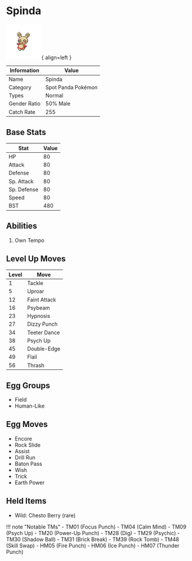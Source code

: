 # Spinda

![Spinda](../images/pokemon/327.png){ align=left }

| Information | Value |
|------------|--------|
| Name | Spinda |
| Category | Spot Panda Pokémon |
| Types | Normal |
| Gender Ratio | 50% Male |
| Catch Rate | 255 |

## Base Stats

| Stat | Value |
|------|-------|
| HP | 80 |
| Attack | 80 |
| Defense | 80 |
| Sp. Attack | 80 |
| Sp. Defense | 80 |
| Speed | 80 |
| BST | 480 |

## Abilities
1. Own Tempo

## Level Up Moves
| Level | Move |
|-------|------|
| 1 | Tackle |
| 5 | Uproar |
| 12 | Faint Attack |
| 16 | Psybeam |
| 23 | Hypnosis |
| 27 | Dizzy Punch |
| 34 | Teeter Dance |
| 38 | Psych Up |
| 45 | Double-Edge |
| 49 | Flail |
| 56 | Thrash |

## Egg Groups
- Field
- Human-Like

## Egg Moves
- Encore
- Rock Slide
- Assist
- Drill Run
- Baton Pass
- Wish
- Trick
- Earth Power

## Held Items
- Wild: Chesto Berry (rare)

!!! note "Notable TMs"
    - TM01 (Focus Punch)
    - TM04 (Calm Mind)
    - TM09 (Psych Up)
    - TM20 (Power-Up Punch)
    - TM28 (Dig)
    - TM29 (Psychic)
    - TM30 (Shadow Ball)
    - TM31 (Brick Break)
    - TM39 (Rock Tomb)
    - TM48 (Skill Swap)
    - HM05 (Fire Punch)
    - HM06 (Ice Punch)
    - HM07 (Thunder Punch)
